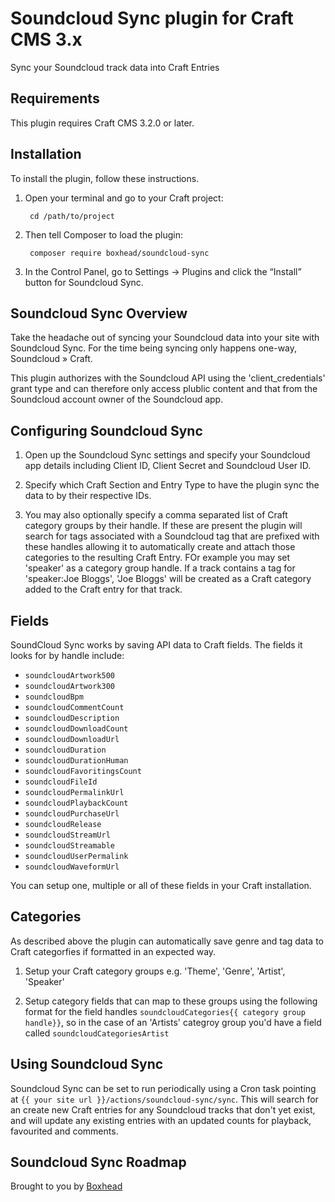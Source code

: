 # Soundcloud Sync plugin for Craft CMS 3.x

Sync your Soundcloud track data into Craft Entries

## Requirements

This plugin requires Craft CMS 3.2.0 or later.

## Installation

To install the plugin, follow these instructions.

1. Open your terminal and go to your Craft project:

        cd /path/to/project

2. Then tell Composer to load the plugin:

        composer require boxhead/soundcloud-sync

3. In the Control Panel, go to Settings → Plugins and click the “Install” button for Soundcloud Sync.


## Soundcloud Sync Overview

Take the headache out of syncing your Soundcloud data into your site with Soundcloud Sync. For the time being syncing only happens one-way, Soundcloud » Craft.

This plugin authorizes with the Soundcloud API using the 'client_credentials' grant type and can therefore only access plublic content and that from the Soundcloud account owner of the Soundcloud app.

## Configuring Soundcloud Sync

1. Open up the Soundcloud Sync settings and specify your Soundcloud app details including Client ID, Client Secret and Soundcloud User ID.

2. Specify which Craft Section and Entry Type to have the plugin sync the data to by their respective IDs. 

3. You may also optionally specify a comma separated list of Craft category groups by their handle. If these are present the plugin will search for tags associated with a Soundcloud tag that are prefixed with these handles allowing it to automatically create and attach those categories to the resulting Craft Entry. FOr example you may set 'speaker' as a category group handle. If a track contains a tag for 'speaker:Joe Bloggs', 'Joe Bloggs' will be created as a Craft category added to the Craft entry for that track.

## Fields

SoundCloud Sync works by saving API data to Craft fields. The fields it looks for by handle include:

- `soundcloudArtwork500`
- `soundcloudArtwork300`
- `soundcloudBpm`
- `soundcloudCommentCount`
- `soundcloudDescription`
- `soundcloudDownloadCount`
- `soundcloudDownloadUrl`
- `soundcloudDuration`
- `soundcloudDurationHuman`
- `soundcloudFavoritingsCount`
- `soundcloudFileId`
- `soundcloudPermalinkUrl`
- `soundcloudPlaybackCount`
- `soundcloudPurchaseUrl`
- `soundcloudRelease`
- `soundcloudStreamUrl`
- `soundcloudStreamable`
- `soundcloudUserPermalink`
- `soundcloudWaveformUrl`

You can setup one, multiple or all of these fields in your Craft installation.

## Categories

As described above the plugin can automatically save genre and tag data to Craft categorfies if formatted in an expected way.

1. Setup your Craft category groups e.g. 'Theme', 'Genre', 'Artist', 'Speaker'

2. Setup category fields that can map to these groups using the following format for the field handles `soundcloudCategories{{ category group handle}}`, so in the case of an 'Artists' categroy group you'd have a field called `soundcloudCategoriesArtist`

## Using Soundcloud Sync

Soundcloud Sync can be set to run periodically using a Cron task pointing at `{{ your site url }}/actions/soundcloud-sync/sync`. This will search for an create new Craft entries for any Soundcloud tracks that don't yet exist, and will update any existing entries with an updated counts for playback, favourited and comments.

## Soundcloud Sync Roadmap

Brought to you by [Boxhead](https://boxhead.io)
